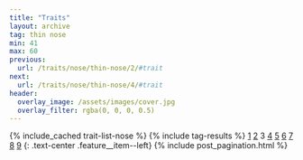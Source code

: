```yaml
---
title: "Traits"
layout: archive
tag: thin nose
min: 41
max: 60
previous:
  url: /traits/nose/thin-nose/2/#trait
next:
  url: /traits/nose/thin-nose/4/#trait
header:
  overlay_image: /assets/images/cover.jpg
  overlay_filter: rgba(0, 0, 0, 0.5)
---
```

{% include_cached trait-list-nose %}
{% include tag-results %}
[1](/traits/nose/thin-nose/1/#trait) [2](/traits/nose/thin-nose/2/#trait) 3 [4](/traits/nose/thin-nose/4/#trait) [5](/traits/nose/thin-nose/5/#trait) [6](/traits/nose/thin-nose/6/#trait) [7](/traits/nose/thin-nose/7/#trait) [8](/traits/nose/thin-nose/8/#trait) [9](/traits/nose/thin-nose/9/#trait) 
{: .text-center .feature__item--left}
{% include post_pagination.html %}

